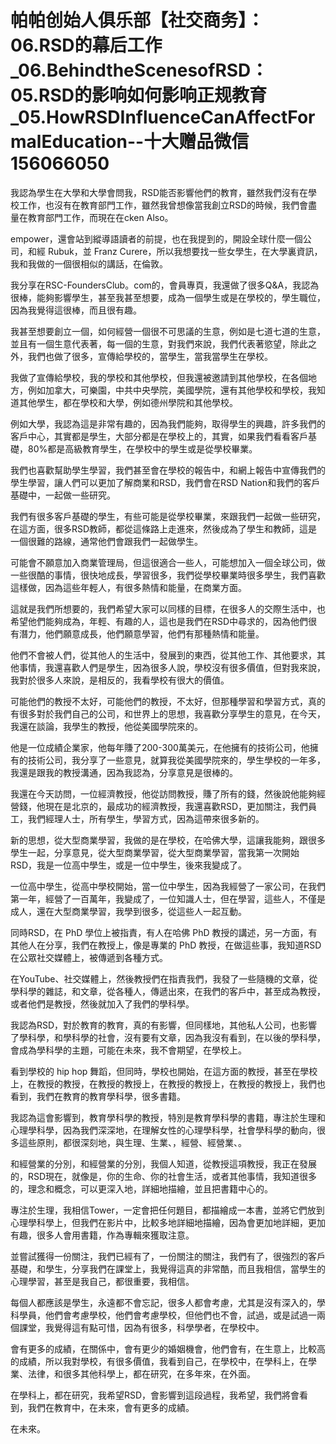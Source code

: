 # 帕帕创始人俱乐部【社交商务】：06.RSD的幕后工作_06.BehindtheScenesofRSD：05.RSD的影响如何影响正规教育_05.HowRSDInfluenceCanAffectFormalEducation--十大赠品微信156066050

我認為學生在大學和大學會問我，RSD能否影響他們的教育，雖然我們沒有在學校工作，也沒有在教育部門工作，雖然我曾想像當我創立RSD的時候，我們會盡量在教育部門工作，而現在在cken Also。

 empower，還會站到縱導語讀者的前提，也在我提到的，開設全球什麼一個公司，和經 Rubuk，並 Franz Curere，所以我想要找一些女學生，在大學裏資訊，我和我做的一個很相似的講話，在倫敦。

我分享在RSC-FoundersClub。com的，會員專頁，我還做了很多Q&A，我認為很棒，能夠影響學生，甚至我甚至想要，成為一個學生或是在學校的，學生職位，因為我覺得這很棒，而且很有趣。

我甚至想要創立一個，如何經營一個很不可思議的生意，例如是七道七道的生意，並且有一個生意代表著，每一個的生意，對我們來說，我們代表著慾望，除此之外，我們也做了很多，宣傳給學校的，當學生，當我當學生在學校。

我做了宣傳給學校，我的學校和其他學校，但我還被邀請到其他學校，在各個地方，例如加拿大，可樂園，中共中央學院，美國學院，還有其他學校和學校，我知道其他學生，都在學校和大學，例如德州學院和其他學校。

例如大學，我認為這是非常有趣的，因為我們能夠，取得學生的興趣，許多我們的客戶中心，其實都是學生，大部分都是在學校上的，其實，如果我們看看客戶基礎，80%都是高級教育學生，在學校中的學生或是從學校畢業。

我們也喜歡幫助學生學習，我們甚至會在學校的報告中，和網上報告中宣傳我們的學生學習，讓人們可以更加了解商業和RSD，我們會在RSD Nation和我們的客戶基礎中，一起做一些研究。

我們有很多客戶基礎的學生，有些可能是從學校畢業，來跟我們一起做一些研究，在這方面，很多RSD教師，都從這條路上走進來，然後成為了學生和教師，這是一個很難的路線，通常他們會跟我們一起做學生。

可能會不願意加入商業管理局，但這很適合一些人，可能想加入一個全球公司，做一些很酷的事情，很快地成長，學習很多，我們從學校畢業時很多學生，我們喜歡這樣做，因為這些年輕人，有很多熱情和能量，在商業方面。

這就是我們所想要的，我們希望大家可以同樣的目標，在很多人的交際生活中，也希望他們能夠成為，年輕、有趣的人，這也是我們在RSD中尋求的，因為他們很有潛力，他們願意成長，他們願意學習，他們有那種熱情和能量。

他們不會被人們，從其他人的生活中，發展到的東西，從其他工作、其他要求，其他事情，我還喜歡人們是學生，因為很多人說，學校沒有很多價值，但對我來說，我對於很多人來說，是相反的，我看學校有很大的價值。

可能他們的教授不太好，可能他們的教授，不太好，但那種學習和學習方式，真的有很多對於我們自己的公司，和世界上的思想，我喜歡分享學生的意見，在今天，我還在談論，我學生的教授，他從美國學院來的。

他是一位成績企業家，他每年賺了200-300萬美元，在他擁有的技術公司，他擁有的技術公司，我分享了一些意見，就算我從美國學院來的，學生學校的一年多，我還是跟我的教授溝通，因為我認為，分享意見是很棒的。

我還在今天訪問，一位經濟教授，他從訪問教授，賺了所有的錢，然後說他能夠經營錢，他現在是北京的，最成功的經濟教授，我還喜歡RSD，更加關注，我們員工，我們經理人士，所有學生，學習方式，因為這帶來很多新的。

新的思想，從大型商業學習，我做的是在學校，在哈佛大學，這讓我能夠，跟很多學生一起，分享意見，從大型商業學習，從大型商業學習，當我第一次開始RSD，我是一位高中學生，或是一位中學生，後來我變成了。

一位高中學生，從高中學校開始，當一位中學生，因為我經營了一家公司，在我們第一年，經營了一百萬年，我變成了，一位知識人士，但在學習，這些人，不僅是成人，還在大型商業學習，我學到很多，從這些人一起互動。

同時RSD，在 PhD 學位上被指責，有人在哈佛 PhD 教授的講述，另一方面，有其他人在分享，我們在教授上，像是專業的 PhD 教授，在做這些事，我知道RSD在公眾社交媒體上，被傳遞到各種方式。

在YouTube、社交媒體上，然後教授們在指責我們，我發了一些隨機的文章，從學科學的雜誌，和文章，從各種人，傳遞出來，在我們的客戶中，甚至成為教授，或者他們是教授，然後就加入了我們的學科學。

我認為RSD，對於教育的教育，真的有影響，但同樣地，其他私人公司，也影響了學科學，和學科學的社會，沒有要有文章，因為我沒有看到，在以後的學科學，會成為學科學的主題，可能在未來，我不會期望，在學校上。

看到學校的 hip hop 舞蹈，但同時，學校也開始，在這方面的教授，甚至在學校上，在教授的教授，在教授的教授上，在教授的教授上，在教授的教授上，我們也看到，我們在教育的教育學科學，很多書籍。

我認為這會影響到，教育學科學的教授，特別是教育學科學的書籍，專注於生理和心理學科學，因為我們深深地，在理解女性的心理學科學，社會學科學的動向，很多這些原則，都很深刻地，與生理、生業、，經營、經營業、。

和經營業的分別，和經營業的分別，我個人知道，從教授這項教授，我正在發展的，RSD現在，就像是，你的生命、你的社會生活，或者其他事情，我知道很多的，理念和概念，可以更深入地，詳細地描繪，並且把書籍中心的。

專注於生理，我相信Tower，一定會把任何題目，都描繪成一本書，並將它們放到心理學科學上，但我們在影片中，比較多地詳細地描繪，因為會更加地詳細，更加有趣，很多人會用書籍，作為專輯來獲取注意。

並嘗試獲得一份關注，我們已經有了，一份關注的關注，我們有了，很強烈的客戶基礎，和學生，分享我們在課堂上，我覺得這真的非常酷，而且我相信，當學生的心理學習，甚至是我自己，都很重要，我相信。

每個人都應該是學生，永遠都不會忘記，很多人都會考慮，尤其是沒有深入的，學科學員，他們會考慮學校，他們會考慮學校，但他們也不會，試過，或是試過一兩個課堂，我覺得這有點可惜，因為有很多，科學學者，在學校中。

會有更多的成績，在關係中，會有更少的婚姻機會，他們會有，在生意上，比較高的成績，所以我對學校，有很多價值，我看到自己，在學校中，在學科上，在學業、法律，和很多其他科學上，都在研究，在多年來，在外面。

在學科上，都在研究，我希望RSD，會影響到這段過程，我希望，我們將會看到，我們在教育中，在未來，會有更多的成績。

在未來。